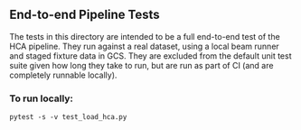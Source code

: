## End-to-end Pipeline Tests

The tests in this directory are intended to be a full end-to-end test of the HCA pipeline. 
They run against a real dataset, using a local beam runner and staged fixture data in
GCS. They are excluded from the default unit test suite given how long they take to run,
but are run as part of CI (and are completely runnable locally).

### To run locally:

`pytest -s -v test_load_hca.py`